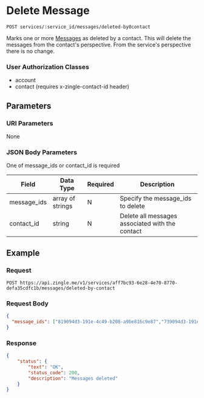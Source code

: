 # Delete Message 

    POST services/:service_id/messages/deleted-by0contact
    
Marks one or more [Messages] as deleted by a contact. This will delete the messages from the contact's perspective.  From the service's perspective there is no change. 

### User Authorization Classes 
* account
* contact (requires x-zingle-contact-id header)

## Parameters
### URI Parameters
None
### JSON Body Parameters
One of message_ids or contact_id is required

Field | Data Type | Required | Description
--- | --- | --- | ---
message_ids | array of strings | N | Specify the message_ids to delete
contact_id | string | N | Delete all messages associated with the contact

## Example
### Request

    POST https://api.zingle.me/v1/services/aff7bc93-6e28-4e70-8770-defa35cdfc1b/messages/deleted-by-contact
### Request Body 
```json
{
  "message_ids": ["819094d3-191e-4c49-b208-a9be816c9e87","739094d3-191e-4c49-b208-a9be816c39b0"]
}
```
### Response
``` json
{
    "status": {
        "text": "OK",
        "status_code": 200,
        "description": "Messages deleted"
    }
}
```
[Messages]: README.md
